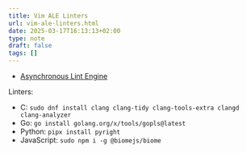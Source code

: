 ```yaml
---
title: Vim ALE Linters
url: vim-ale-linters.html
date: 2025-03-17T16:13:13+02:00
type: note
draft: false
tags: []
---
```


- [Asynchronous Lint Engine](https://github.com/dense-analysis/ale)

Linters:

 - C: `sudo dnf install clang clang-tidy clang-tools-extra clangd clang-analyzer`
 - Go: `go install golang.org/x/tools/gopls@latest`
 - Python: `pipx install pyright`
 - JavaScript: `sudo npm i -g @biomejs/biome`
